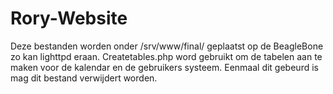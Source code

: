 Rory-Website
============

Deze bestanden worden onder /srv/www/final/ geplaatst op de BeagleBone zo kan lighttpd eraan.
Createtables.php word gebruikt om de tabelen aan te maken voor de kalendar en de gebruikers systeem.
Eenmaal dit gebeurd is mag dit bestand verwijdert worden.